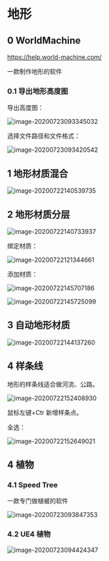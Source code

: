 # 地形

## 0 WorldMachine

https://help.world-machine.com/

一款制作地形的软件



### 0.1 导出地形高度图

导出高度图：

![image-20200723093345032](./images/image-20200723093345032.png) 



选择文件路径和文件格式：

![image-20200723093420542](./images/image-20200723093420542.png)



## 1 地形材质混合

![image-20200722140539735](./images/image-20200722140539735.png)

## 2 地形材质分层

![image-20200722140733937](C:\Users\JHxuhuan2\Pictures\image-20200722140733937.png)



绑定材质：

![image-20200722121344661](./images/image-20200722121344661.png)



添加材质：

![image-20200722145707186](./images/image-20200722145707186.png)



![image-20200722145725099](./images/image-20200722145725099.png)





## 3 自动地形材质



![image-20200722144137260](./images/image-20200722144137260.png)



## 4 样条线

地形的样条线适合做河流、公路。

![image-20200722152408930](./images/image-20200722152408930.png)

鼠标左键+Ctr 新增样条点。 



全选：

![image-20200722152649021](./images/image-20200722152649021.png)

## 4 植物

### 4.1 Speed Tree

一款专门做植被的软件

![image-20200723093847353](./images/image-20200723093847353.png)

### 4.2 UE4 植物

![image-20200723094424347](./images/image-20200723094424347.png)